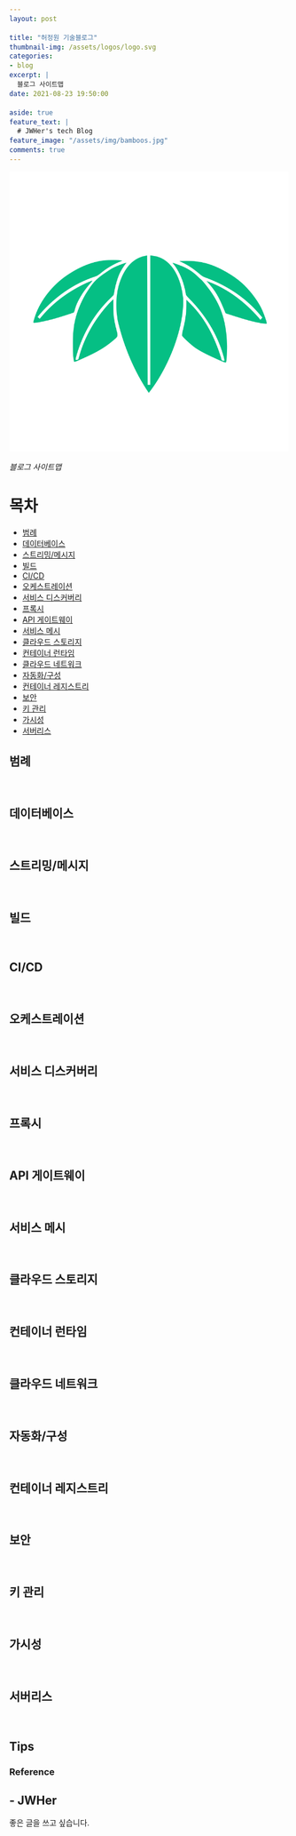 ```yaml
---
layout: post

title: "허정원 기술블로그"
thumbnail-img: /assets/logos/logo.svg
categories:
- blog
excerpt: |
  블로그 사이트맵
date: 2021-08-23 19:50:00

aside: true
feature_text: |
  # JWHer's tech Blog
feature_image: "/assets/img/bamboos.jpg"
comments: true
---
```


<!-- more -->

<p align="center">
<img src="/assets/logos/logo.svg" style="max-height: 40vh;"/>
</p>

*블로그 사이트맵*  

# 목차
* [범례](#범례)
* [데이터베이스](#데이터베이스)
* [스트리밍/메시지](#스트리밍메시지)
* [빌드](#빌드)
* [CI/CD](#cicd)
* [오케스트레이션](#오케스트레이션)
* [서비스 디스커버리](#서비스-디스커버리)
* [프록시](#프록시)
* [API 게이트웨이](#api-게이트웨이)
* [서비스 메시](#서비스-메시)
* [클라우드 스토리지](#클라우드-스토리지)
* [컨테이너 런타임](#컨테이너-런타임)
* [클라우드 네트워크](#클라우드-네트워크)
* [자동화/구성](#자동화구성)
* [컨테이너 레지스트리](#컨테이너-레지스트리)
* [보안](#보안)
* [키 관리](#키-관리)
* [가시성](#가시성)
* [서버리스](#서버리스)

## 범례

<br/>

## 데이터베이스

<br/>

## 스트리밍/메시지

<br/>

## 빌드

<br/>

## CI/CD

<br/>

## 오케스트레이션

<br/>

## 서비스 디스커버리

<br/>

## 프록시

<br/>

## API 게이트웨이

<br/>

## 서비스 메시

<br/>

## 클라우드 스토리지

<br/>

## 컨테이너 런타임

<br/>

## 클라우드 네트워크

<br/>

## 자동화/구성

<br/>

## 컨테이너 레지스트리

<br/>

## 보안

<br/>

## 키 관리

<br/>

## 가시성

<br/>

## 서버리스

<br/>

## Tips


### Reference


## - JWHer  
좋은 글을 쓰고 싶습니다.

<!-- update log -->
<!--
본문에 추가할 내용을 적는다.
-->